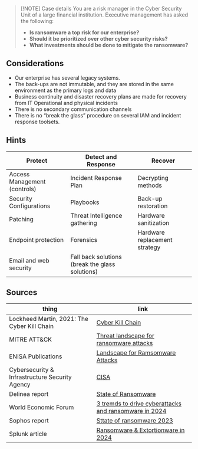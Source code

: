 
> [!NOTE] Case details
> You are a risk manager in the Cyber Security Unit of a large financial institution. Executive management has asked the following:
> - **Is ransomware a top risk for our enterprise?**
> - **Should it be prioritized over other cyber security risks?**
> - **What investments should be done to mitigate the ransomware?**


## Considerations
- Our enterprise has several legacy systems. 
- The back-ups are not immutable, and they are stored in the same environment as the primary logs and data
- Business continuity and disaster recovery plans are made for recovery from IT Operational and physical incidents
- There is no secondary communication channels
- There is no “break the glass” procedure on several IAM and incident response toolsets.
## Hints

| Protect                      | Detect and Response                             | Recover                       |
| ---------------------------- | ----------------------------------------------- | ----------------------------- |
| Access Management (controls) | Incident Response Plan                          | Decrypting methods            |
| Security Configurations      | Playbooks                                       | Back-up restoration           |
| Patching                     | Threat Intelligence gathering                   | Hardware sanitization         |
| Endpoint protection          | Forensics                                       | Hardware replacement strategy |
| Email and web security       | Fall back solutions (break the glass solutions) |                               |
## Sources

| thing                                          | link                                                                                                                            |
| ---------------------------------------------- | ------------------------------------------------------------------------------------------------------------------------------- |
| Lockheed Martin, 2021: The Cyber Kill Chain    | [Cyber Kill Chain](https://www.lockheedmartin.com/en-us/capabilities/cyber/cyber-kill-chain.html)                               |
| MITRE ATT&CK                                   | [Threat landscape for ransomware attacks](https://attack.mitre.org/)                                                            |
| ENISA Publications                             | [Landscape for Ramsomware Attacks](https://www.enisa.europa.eu/publications/enisa-threat-landscape-for-ransomware-attacks)      |
| Cybersecurity & Infrastructure Security Agency | [CISA](https://www.cisa.gov/)                                                                                                   |
| Delinea report                                 | [State of Ransomware](https://delinea.com/hubfs/Delinea/whitepapers/delinea-whitepaper-state-of-ransomware-2024-report.pdf)     |
| World Economic Forum                           | [3 tremds to drive cyberattacks and ransomware in 2024](https://www.weforum.org/agenda/2024/02/3-trends-ransomware-2024/)       |
| Sophos report                                  | [Sttate of ransomware 2023](https://assets.sophos.com/X24WTUEQ/at/c949g7693gsnjh9rb9gr8/sophos-state-of-ransomware-2023-wp.pdf) |
| Splunk article                                 | [Ransomware & Extortionware in 2024](https://www.splunk.com/en_us/blog/learn/ransomware-trends.html)                            |
